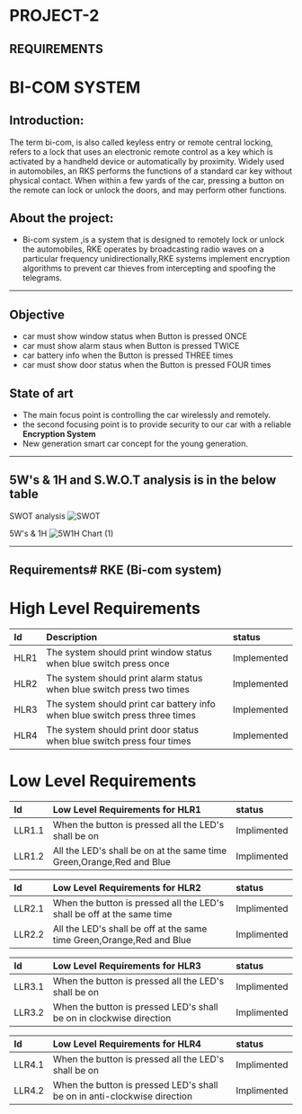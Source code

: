 
# PROJECT-2
## REQUIREMENTS
#  BI-COM SYSTEM
## Introduction:
The term bi-com, is also called keyless entry or remote central locking, refers to a lock that uses an electronic remote control as a key which is activated by a handheld device or automatically by proximity.
Widely used in automobiles, an RKS performs the functions of a standard car key without physical contact. When within a few yards of the car, pressing a button on the remote can lock or unlock the doors, and may perform other functions.

## About the project:
 * Bi-com system ,is a system that is designed to remotely lock or unlock the automobiles, RKE operates by broadcasting radio waves on a particular frequency unidirectionally,RKE systems implement encryption algorithms to prevent car thieves from intercepting and spoofing the telegrams.

---

## Objective
 * car must show window status  when Button is pressed ONCE
 * car must show alarm staus  when Button is pressed TWICE
 * car battery info when the Button is pressed THREE times
 * car must show door status when the Button is pressed FOUR times

## State of art
 * The main focus point  is controlling the car wirelessly and remotely.
 * the second focusing point is to provide security to our car with a reliable __Encryption System__
 * New generation smart car concept for the young generation. 

---
## 5W's & 1H and S.W.O.T analysis is in the below table 

SWOT analysis
![SWOT](https://user-images.githubusercontent.com/98813747/157729022-9f69568e-e25d-4bca-83e9-d8dbd047816b.jpg)

5W's & 1H 
![5W1H Chart (1)](https://user-images.githubusercontent.com/98813747/157729039-fd8c6228-4f0d-4a63-8186-6d60ccbd3c0f.png)


---

## Requirements# RKE (Bi-com system)


# High Level Requirements
| Id          |  Description  |    status  |
| :--       | :--          |   :--     |
| HLR1        | The system should print window status when blue switch press once     | Implemented |
| HLR2        | The system should print alarm status when blue switch press two times | Implemented |
| HLR3        | The system should print car battery info when blue switch press three times | Implemented |
| HLR4        | The system should print door status when blue switch press four times |  Implemented|

# Low Level Requirements
| Id          | Low Level Requirements for HLR1   |    status  |
| :--        | :--          |   :--     |
| LLR1.1      | When the button is pressed all the LED's shall be on    | Implimented |
| LLR1.2      | All the LED's shall be on at the same time Green,Orange,Red and Blue|Implimented  |

| Id          | Low Level Requirements for HLR2   |    status  |
| :--        | :--          |   :--     |
| LLR2.1        | When the button is pressed all the LED's shall be off at the same time     | Implimented |
| LLR2.2      | All the LED's shall be off at the same time Green,Orange,Red and Blue| Implimented |


| Id          | Low Level Requirements for HLR3   |    status  |
| :--        | :--          |   :--     |
| LLR3.1        | When the button is pressed all the LED's shall be on    |Implimented  |
| LLR3.2        | When the button is pressed LED's shall be on in clockwise direction | Implimented |

| Id          | Low Level Requirements for HLR4   |    status  |
| :--        | :--          |   :--     |
| LLR4.1        | When the button is pressed all the LED's shall be on    | Implimented |
| LLR4.2        | When the button is pressed LED's shall be on in anti-clockwise direction |Implimented |






